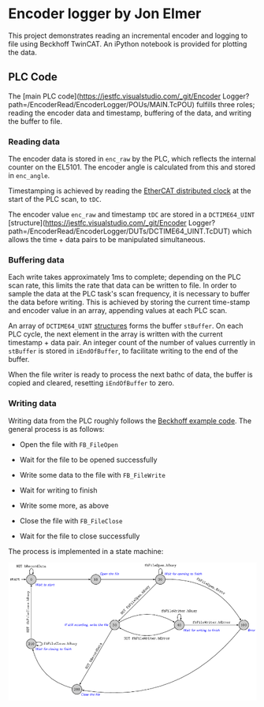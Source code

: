 # Encoder logger by Jon Elmer
This project demonstrates reading an incremental encoder and logging to file using Beckhoff TwinCAT. An iPython notebook is provided for plotting the data.

## PLC Code
The [main PLC code](https://jestfc.visualstudio.com/_git/Encoder Logger?path=/EncoderRead/EncoderLogger/POUs/MAIN.TcPOU) fulfills three roles; reading the encoder data and timestamp, buffering of the data, and writing the buffer to file.

### Reading data
The encoder data is stored in `enc_raw` by the PLC, which reflects the internal counter on the EL5101. The encoder angle is calculated from this and stored in `enc_angle`.

Timestamping is achieved by reading the [EtherCAT distributed clock](https://infosys.beckhoff.com/english.php?content=../content/1033/ethercatsystem/2469118347.html&id=) at the start of the PLC scan, to `tDC`.

The encoder value `enc_raw` and timestamp `tDC` are stored in a `DCTIME64_UINT` [structure](https://jestfc.visualstudio.com/_git/Encoder Logger?path=/EncoderRead/EncoderLogger/DUTs/DCTIME64_UINT.TcDUT) which allows the time + data pairs to be manipulated simultaneous. 

### Buffering data
Each write takes approximately 1ms to complete; depending on the PLC scan rate, this limits the rate that data can be written to file.
In order to sample the data at the PLC task's scan frequency, it is necessary to buffer the data before writing. 
This is achieved by storing the current time-stamp and encoder value in an array, appending values at each PLC scan.

An array of `DCTIME64_UINT` [structures]($/EncoderRead/EncoderLogger/DUTs/DCTIME64_UINT.TcDUT) forms the buffer `stBuffer`.
On each PLC cycle, the next element in the array is written with the current timestamp + data pair. 
An integer count of the number of values currently in `stBuffer` is stored in `iEndOfBuffer`, to facilitate writing to the end of the buffer.

When the file writer is ready to process the next bathc of data, the buffer is copied and cleared, resetting `iEndOfBuffer` to zero.

### Writing data
Writing data from the PLC roughly follows the [Beckhoff example code](https://infosys.beckhoff.com/english.php?content=../content/1033/tcplclib_tc2_system/18014398540571275.html&id=1203834407911917924).
The general process is as follows:

 -  Open the file with `FB_FileOpen`
 -  Wait for the file to be opened successfully
 
 -  Write some data to the file with `FB_FileWrite`
 -  Wait for writing to finish
 -  Write some more, as above
 
 -  Close the file with `FB_FileClose`
 -  Wait for the file to close successfully

The process is implemented in a state machine:

![state diagram](./state_diagram.png)

